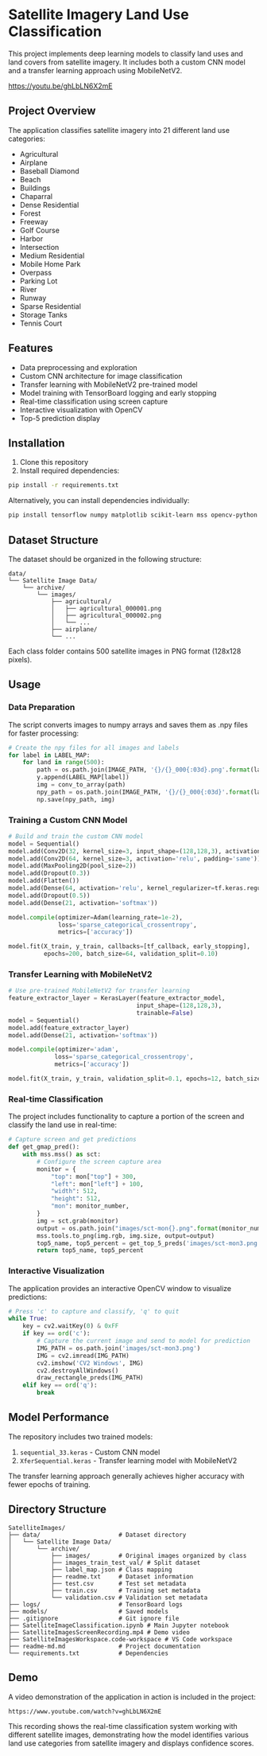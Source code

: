 # Satellite Imagery Land Use Classification

This project implements deep learning models to classify land uses and land covers from satellite imagery. It includes both a custom CNN model and a transfer learning approach using MobileNetV2.

https://youtu.be/ghLbLN6X2mE

## Project Overview

The application classifies satellite imagery into 21 different land use categories:
- Agricultural
- Airplane
- Baseball Diamond
- Beach
- Buildings
- Chaparral
- Dense Residential
- Forest
- Freeway
- Golf Course
- Harbor
- Intersection
- Medium Residential
- Mobile Home Park
- Overpass
- Parking Lot
- River
- Runway
- Sparse Residential
- Storage Tanks
- Tennis Court

## Features

- Data preprocessing and exploration
- Custom CNN architecture for image classification
- Transfer learning with MobileNetV2 pre-trained model
- Model training with TensorBoard logging and early stopping
- Real-time classification using screen capture
- Interactive visualization with OpenCV
- Top-5 prediction display

## Installation

1. Clone this repository
2. Install required dependencies:

```bash
pip install -r requirements.txt
```

Alternatively, you can install dependencies individually:

```bash
pip install tensorflow numpy matplotlib scikit-learn mss opencv-python tensorflow-hub pillow
```

## Dataset Structure

The dataset should be organized in the following structure:
```
data/
└── Satellite Image Data/
    └── archive/
        └── images/
            ├── agricultural/
            │   ├── agricultural_000001.png
            │   ├── agricultural_000002.png
            │   └── ...
            ├── airplane/
            └── ...
```

Each class folder contains 500 satellite images in PNG format (128x128 pixels).

## Usage

### Data Preparation

The script converts images to numpy arrays and saves them as .npy files for faster processing:

```python
# Create the npy files for all images and labels
for label in LABEL_MAP:
    for land in range(500):
        path = os.path.join(IMAGE_PATH, '{}/{}_000{:03d}.png'.format(label, label, land+1))
        y.append(LABEL_MAP[label])
        img = conv_to_array(path)
        npy_path = os.path.join(IMAGE_PATH, '{}/{}_000{:03d}'.format(label, label, land+1))
        np.save(npy_path, img)
```

### Training a Custom CNN Model

```python
# Build and train the custom CNN model
model = Sequential()
model.add(Conv2D(32, kernel_size=3, input_shape=(128,128,3), activation='relu', padding='same'))
model.add(Conv2D(64, kernel_size=3, activation='relu', padding='same'))
model.add(MaxPooling2D(pool_size=2))
model.add(Dropout(0.3))
model.add(Flatten())
model.add(Dense(64, activation='relu', kernel_regularizer=tf.keras.regularizers.l1_l2(l1=1e-5, l2=1e-4)))
model.add(Dropout(0.5))
model.add(Dense(21, activation='softmax'))

model.compile(optimizer=Adam(learning_rate=1e-2), 
              loss='sparse_categorical_crossentropy',
              metrics=['accuracy'])

model.fit(X_train, y_train, callbacks=[tf_callback, early_stopping], 
          epochs=200, batch_size=64, validation_split=0.10)
```

### Transfer Learning with MobileNetV2

```python
# Use pre-trained MobileNetV2 for transfer learning
feature_extractor_layer = KerasLayer(feature_extractor_model,
                                    input_shape=(128,128,3),
                                    trainable=False)
model = Sequential()
model.add(feature_extractor_layer)
model.add(Dense(21, activation='softmax'))

model.compile(optimizer='adam',
             loss='sparse_categorical_crossentropy',
             metrics=['accuracy'])

model.fit(X_train, y_train, validation_split=0.1, epochs=12, batch_size=64)
```

### Real-time Classification

The project includes functionality to capture a portion of the screen and classify the land use in real-time:

```python
# Capture screen and get predictions
def get_gmap_pred():
    with mss.mss() as sct:
        # Configure the screen capture area
        monitor = {
            "top": mon["top"] + 300,
            "left": mon["left"] + 100,
            "width": 512,
            "height": 512,
            "mon": monitor_number,
        }
        img = sct.grab(monitor)
        output = os.path.join("images/sct-mon{}.png".format(monitor_number))
        mss.tools.to_png(img.rgb, img.size, output=output)
        top5_name, top5_percent = get_top_5_preds('images/sct-mon3.png')
        return top5_name, top5_percent
```

### Interactive Visualization

The application provides an interactive OpenCV window to visualize predictions:

```python
# Press 'c' to capture and classify, 'q' to quit
while True:
    key = cv2.waitKey(0) & 0xFF 
    if key == ord('c'):
        # Capture the current image and send to model for prediction
        IMG_PATH = os.path.join('images/sct-mon3.png')
        IMG = cv2.imread(IMG_PATH)
        cv2.imshow('CV2 Windows', IMG)
        cv2.destroyAllWindows()
        draw_rectangle_preds(IMG_PATH)
    elif key == ord('q'):
        break
```

## Model Performance

The repository includes two trained models:
1. `sequential_33.keras` - Custom CNN model 
2. `XferSequential.keras` - Transfer learning model with MobileNetV2

The transfer learning approach generally achieves higher accuracy with fewer epochs of training.

## Directory Structure

```
SatelliteImages/
├── data/                      # Dataset directory
│   └── Satellite Image Data/
│       └── archive/
│           ├── images/        # Original images organized by class
│           ├── images_train_test_val/ # Split dataset
│           ├── label_map.json # Class mapping
│           ├── readme.txt     # Dataset information
│           ├── test.csv       # Test set metadata
│           ├── train.csv      # Training set metadata
│           └── validation.csv # Validation set metadata
├── logs/                      # TensorBoard logs
├── models/                    # Saved models
├── .gitignore                 # Git ignore file
├── SatelliteImageClassification.ipynb # Main Jupyter notebook
├── SatelliteImagesScreenRecording.mp4 # Demo video
├── SatelliteImagesWorkspace.code-workspace # VS Code workspace
├── readme-md.md               # Project documentation
└── requirements.txt           # Dependencies
```

## Demo

A video demonstration of the application in action is included in the project:

```
https://www.youtube.com/watch?v=ghLbLN6X2mE
```

This recording shows the real-time classification system working with different satellite images, demonstrating how the model identifies various land use categories from satellite imagery and displays confidence scores.
